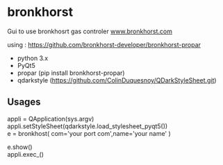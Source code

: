 # bronkhorst
Gui to use bronkhosrt gas controler  www.bronkhorst.com

using : https://github.com/bronkhorst-developer/bronkhorst-propar
 
*   python 3.x
*   PyQt5
*   propar (pip install bronkhorst-propar)
*   qdarkstyle (https://github.com/ColinDuquesnoy/QDarkStyleSheet.git)

  
  ## Usages   
  appli = QApplication(sys.argv)    
  appli.setStyleSheet(qdarkstyle.load_stylesheet_pyqt5())     
  e = bronkhost(   com='your port com',name='your name'   ) 
  
  e.show()   
  appli.exec_()    
  
 

